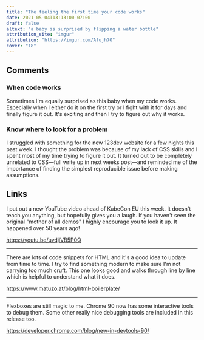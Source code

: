 ```yaml
---
title: "The feeling the first time your code works"
date: 2021-05-04T13:13:00-07:00
draft: false
altext: "a baby is surprised by flipping a water bottle"
attribution_site: "imgur"
attribution: "https://imgur.com/Afujh7O"
cover: "18"
---
```


## Comments

### When code works

Sometimes I'm equally surprised as this baby when my code works. Especially when I either do it on the first try or I fight with it for days and finally figure it out. It's exciting and then I try to figure out why it works.

### Know where to look for a problem

I struggled with something for the new 123dev website for a few nights this past week. I thought the problem was because of my lack of CSS skills and I spent most of my time trying to figure it out. It turned out to be completely unrelated to CSS—full write up in next weeks post—and reminded me of the importance of finding the simplest reproducible issue before making assumptions.

## Links

I put out a new YouTube video ahead of KubeCon EU this week. It doesn't teach you anything, but hopefully gives you a laugh. If  you haven't seen the original "mother of all demos" I highly encourage you to look it up. It happened over 50 years ago!

https://youtu.be/uvdjlVB5P0Q

---

There are lots of code snippets for HTML and it's a good idea to update from time to time. I try to find something modern to make sure I'm not carrying too much cruft. This one looks good and walks through line by line which is helpful to understand what it does.

https://www.matuzo.at/blog/html-boilerplate/

---

Flexboxes are still magic to me. Chrome 90 now has some interactive tools to debug them. Some other really nice debugging tools are included in this release too.

https://developer.chrome.com/blog/new-in-devtools-90/